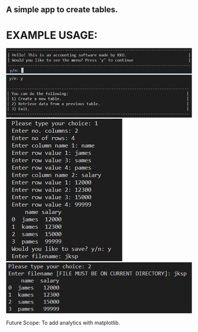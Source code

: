 <h2>A simple app to create tables.</h2>

<h1>EXAMPLE USAGE:</h1>
<img src='https://github.com/hiSh1n/IP_FINAL_PROJECT/blob/7ffd7b73e0cb4d98415726898af50c68f8cc2472/images/capture.JPG'> </img>
<img src='https://github.com/hiSh1n/IP_FINAL_PROJECT/blob/7ffd7b73e0cb4d98415726898af50c68f8cc2472/images/Capture2.JPG'> </img>
<img src='https://github.com/hiSh1n/IP_FINAL_PROJECT/blob/7ffd7b73e0cb4d98415726898af50c68f8cc2472/images/cap3.JPG'> </img>
<img src='https://github.com/hiSh1n/IP_FINAL_PROJECT/blob/7ffd7b73e0cb4d98415726898af50c68f8cc2472/images/cap4.JPG'></img>

Future Scope:
To add analytics with matplotlib.
